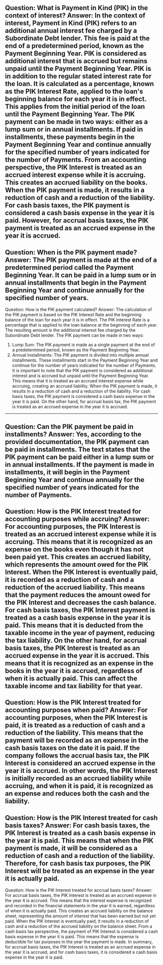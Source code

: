 Question: What is Payment in Kind (PIK) in the context of interest?
Answer: In the context of interest, Payment in Kind (PIK) refers to an additional annual interest fee charged by a Subordinate Debt lender. This fee is paid at the end of a predetermined period, known as the Payment Beginning Year. PIK is considered as additional interest that is accrued but remains unpaid until the Payment Beginning Year.
PIK is in addition to the regular stated interest rate for the loan. It is calculated as a percentage, known as the PIK Interest Rate, applied to the loan's beginning balance for each year it is in effect. This applies from the initial period of the loan until the Payment Beginning Year.
The PIK payment can be made in two ways: either as a lump sum or in annual installments. If paid in installments, these payments begin in the Payment Beginning Year and continue annually for the specified number of years indicated for the number of Payments.
From an accounting perspective, the PIK Interest is treated as an accrued interest expense while it is accruing. This creates an accrued liability on the books. When the PIK payment is made, it results in a reduction of cash and a reduction of the liability. For cash basis taxes, the PIK payment is considered a cash basis expense in the year it is paid. However, for accrual basis taxes, the PIK payment is treated as an accrued expense in the year it is accrued.
---
Question: When is the PIK payment made?
Answer: The PIK payment is made at the end of a predetermined period called the Payment Beginning Year. It can be paid in a lump sum or in annual installments that begin in the Payment Beginning Year and continue annually for the specified number of years.
---
Question: How is the PIK payment calculated?
Answer: The calculation of the PIK payment is based on the PIK Interest Rate and the beginning balance of the loan for each year it is in effect. The PIK Interest Rate is a percentage that is applied to the loan balance at the beginning of each year. The resulting amount is the additional interest fee charged by the Subordinate Debt lender. 
The PIK payment can be made in two ways: 
1. Lump Sum: The PIK payment is made as a single payment at the end of a predetermined period, known as the Payment Beginning Year. 
2. Annual Installments: The PIK payment is divided into multiple annual installments. These installments start in the Payment Beginning Year and continue for the number of years indicated for the number of Payments. 
It is important to note that the PIK payment is considered as additional interest and is accrued but unpaid until the Payment Beginning Year. This means that it is treated as an accrued interest expense while accruing, creating an accrued liability. When the PIK payment is made, it results in a reduction of cash and a reduction of the liability. 
For cash basis taxes, the PIK payment is considered a cash basis expense in the year it is paid. On the other hand, for accrual basis tax, the PIK payment is treated as an accrued expense in the year it is accrued.
---
Question: Can the PIK payment be paid in installments?
Answer: Yes, according to the provided documentation, the PIK payment can be paid in installments. The text states that the PIK payment can be paid either in a lump sum or in annual installments. If the payment is made in installments, it will begin in the Payment Beginning Year and continue annually for the specified number of years indicated for the number of Payments.
---
Question: How is the PIK Interest treated for accounting purposes while accruing?
Answer: For accounting purposes, the PIK Interest is treated as an accrued interest expense while it is accruing. This means that it is recognized as an expense on the books even though it has not been paid yet. This creates an accrued liability, which represents the amount owed for the PIK Interest.
When the PIK Interest is eventually paid, it is recorded as a reduction of cash and a reduction of the accrued liability. This means that the payment reduces the amount owed for the PIK Interest and decreases the cash balance.
For cash basis taxes, the PIK Interest payment is treated as a cash basis expense in the year it is paid. This means that it is deducted from the taxable income in the year of payment, reducing the tax liability.
On the other hand, for accrual basis taxes, the PIK Interest is treated as an accrued expense in the year it is accrued. This means that it is recognized as an expense in the books in the year it is accrued, regardless of when it is actually paid. This can affect the taxable income and tax liability for that year.
---
Question: How is the PIK Interest treated for accounting purposes when paid?
Answer: For accounting purposes, when the PIK Interest is paid, it is treated as a reduction of cash and a reduction of the liability. This means that the payment will be recorded as an expense in the cash basis taxes on the date it is paid. If the company follows the accrual basis tax, the PIK Interest is considered an accrued expense in the year it is accrued. In other words, the PIK Interest is initially recorded as an accrued liability while accruing, and when it is paid, it is recognized as an expense and reduces both the cash and the liability.
---
Question: How is the PIK Interest treated for cash basis taxes?
Answer: For cash basis taxes, the PIK Interest is treated as a cash basis expense in the year it is paid. This means that when the PIK payment is made, it will be considered as a reduction of cash and a reduction of the liability. Therefore, for cash basis tax purposes, the PIK Interest will be treated as an expense in the year it is actually paid.
---
Question: How is the PIK Interest treated for accrual basis taxes?
Answer: For accrual basis taxes, the PIK Interest is treated as an accrued expense in the year it is accrued. This means that the interest expense is recognized and recorded in the financial statements in the year it is earned, regardless of when it is actually paid. This creates an accrued liability on the balance sheet, representing the amount of interest that has been earned but not yet paid.
When the PIK Interest is eventually paid, it results in a reduction of cash and a reduction of the accrued liability on the balance sheet. From a cash basis tax perspective, the payment of PIK Interest is considered a cash basis expense in the year it is paid. This means that the expense is deductible for tax purposes in the year the payment is made.
In summary, for accrual basis taxes, the PIK Interest is treated as an accrued expense in the year it is accrued, and for cash basis taxes, it is considered a cash basis expense in the year it is paid.
